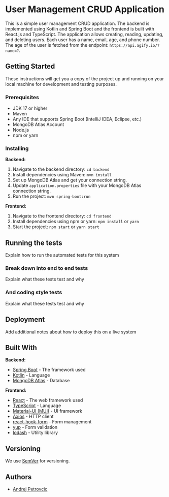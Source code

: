 # User Management CRUD Application

This is a simple user management CRUD application. The backend is implemented using Kotlin and Spring Boot and the frontend is built with React.js and TypeScript. The application allows creating, reading, updating, and deleting users. Each user has a name, email, age, and phone number. The age of the user is fetched from the endpoint: `https://api.agify.io/?name=?`.

## Getting Started

These instructions will get you a copy of the project up and running on your local machine for development and testing purposes.

### Prerequisites

- JDK 17 or higher
- Maven
- Any IDE that supports Spring Boot (IntelliJ IDEA, Eclipse, etc.)
- MongoDB Atlas Account
- Node.js
- npm or yarn

### Installing

**Backend:**

1. Navigate to the backend directory: `cd backend`
2. Install dependencies using Maven: `mvn install`
3. Set up MongoDB Atlas and get your connection string.
4. Update `application.properties` file with your MongoDB Atlas connection string.
5. Run the project: `mvn spring-boot:run`

**Frontend:**

1. Navigate to the frontend directory: `cd frontend`
2. Install dependencies using npm or yarn: `npm install` or `yarn`
3. Start the project: `npm start` or `yarn start`

## Running the tests

Explain how to run the automated tests for this system

### Break down into end to end tests

Explain what these tests test and why

### And coding style tests

Explain what these tests test and why

## Deployment

Add additional notes about how to deploy this on a live system

## Built With

**Backend:**

- [Spring Boot](https://spring.io/projects/spring-boot) - The framework used
- [Kotlin](https://kotlinlang.org/) - Language
- [MongoDB Atlas](https://www.mongodb.com/cloud/atlas) - Database

**Frontend:**

- [React](https://reactjs.org/) - The web framework used
- [TypeScript](https://www.typescriptlang.org/) - Language
- [Material-UI (MUI)](https://mui.com/) - UI framework
- [Axios](https://github.com/axios/axios) - HTTP client
- [react-hook-form](https://react-hook-form.com/) - Form management
- [yup](https://github.com/jquense/yup) - Form validation
- [lodash](https://lodash.com/) - Utility library

## Versioning

We use [SemVer](http://semver.org/) for versioning.

## Authors

- [Andrej Petrovcic](https://github.com/secret-point0418/user-manager)
